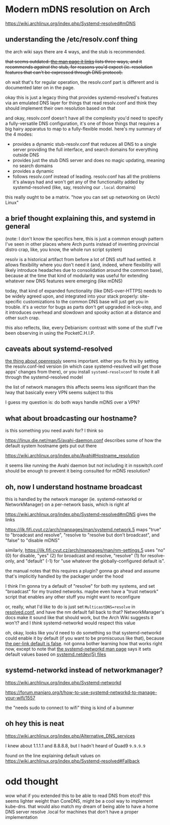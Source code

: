 # Modern mDNS resolution on Arch

https://wiki.archlinux.org/index.php/Systemd-resolved#mDNS

## understanding the /etc/resolv.conf thing

the arch wiki says there are 4 ways, and the stub is recommended.

~~that seems outdated: [the man page it links](https://jlk.fjfi.cvut.cz/arch/manpages/man/systemd-resolved.8) lists three ways, and it recommends *against* the stub, for reasons you'd expect (ie. resolution features that can't be expressed through DNS protocol).~~

oh wait that's for regular operation, the resolv.conf part is different and is documented later on in the page.

okay this is just a legacy thing that provides systemd-resolved's features via an emulated DNS layer for things that read resolv.conf and think they should implement their own resolution based on that

and okay, resolv.conf doesn't have all the complexity you'd need to specify a fully-versatile DNS configuration, it's one of those things that requires a big hairy apparatus to map to a fully-flexible model. here's my summary of the 4 modes:

- provides a dynamic stub-resolv.conf that reduces all DNS to a single server providing the full interface, and search domains for everything outside DNS
- provides just the stub DNS server and does no magic updating, meaning no search domains
- provides a dynamic
- follows resolv.conf instead of leading. resolv.conf has all the problems it's always had and won't get any of the functionality added by systemd-resolved (like, say, resolving our `.local` domains)

this really ought to be a matrix. "how you can set up networking on (Arch) Linux"

## a brief thought explaining this, and systemd in general

(note: I don't know the specifics here, this is just a common enough pattern I've seen in other places where Arch punts instead of inventing provincial distro crap, like, you know, the whole run script system)

resolv is a historical artifact from before a lot of DNS stuff had settled. it allows flexibility where you don't need it (and, indeed, where flexibility will likely introduce headaches due to consolidation around the common base), because at the time that kind of modularity was useful for extending whatever new DNS features were emerging (like mDNS)

today, that kind of expanded functionality (like DNS-over-HTTPS) needs to be widely agreed upon, and integrated into your stack properly: site-specific customizations to the common DNS base will just get you in trouble. it's a vector for bugs as parts don't get upgraded in lock-step, and it introduces overhead and slowdown and spooky action at a distance and other such crap.

this also reflects, like, every Debianism: contrast with some of the stuff I've been observing in using the PocketC.H.I.P.

## caveats about systemd-resolved

[the thing about openresolv](https://wiki.archlinux.org/index.php/Openresolv#Users) seems important. either you fix this by setting the resolv.conf-led version (in which case systemd-resolved will get those apps' changes from there), or you install `systemd-resolvconf` to route it all through the systemd-resolved model

the list of network managers this affects seems less significant than the lway that basically every VPN seems subject to this

I guess my question is: do both ways handle mDNS over a VPN?

## what about broadcasting our hostname?

is this something you need avahi for? I think so

https://linux.die.net/man/5/avahi-daemon.conf describes some of how the default system hostname gets put out there

https://wiki.archlinux.org/index.php/Avahi#Hostname_resolution

it seems like running the Avahi daemon but not including it in nsswitch.conf should be enough to prevent it being consulted for mDNS resolution?

## oh, now I understand hostname broadcast

this is handled by the network manager (ie. systemd-networkd or NetworkManager) on a per-network basis, which is right af

https://wiki.archlinux.org/index.php/Systemd-resolved#mDNS gives the links

https://jlk.fjfi.cvut.cz/arch/manpages/man/systemd.network.5 maps "true" to "broadcast and resolve", "resolve to "resolve but don't broadcast", and "false" to "disable mDNS"

similarly, https://jlk.fjfi.cvut.cz/arch/manpages/man/nm-settings.5 uses "no" (0) for disable, "yes" (2) for broadcast and resolve, "resolve" (1) for resolve-only, and "default" (-1) for "use whatever the globally-configured default is".

the manual notes that this requires a plugin? gonna go ahead and assume that's implicitly handled by the packager under the hood

I think I'm gonna try a default of "resolve" for both my systems, and set "broadcast" for my trusted networks. maybe even have a "trust network" script that enables any other stuff you might want to reconfigure

or, really, what I'd like to do is just set `MulticastDNS=resolve` in [resolved.conf](https://jlk.fjfi.cvut.cz/arch/manpages/man/resolved.conf.5), and have the nm default fall back to that? NetworkManager's docs make it sound like that should work, but the Arch Wiki suggests it won't? and I *think* systemd-networkd would respect this value

oh, okay, looks like you'd need to do something so that systemd-networkd could enable it by default (if you want to be promiscuous like that), because [the per-link default is false](https://jlk.fjfi.cvut.cz/arch/manpages/man/systemd.network.5.en). not gonna bother learning how that works right now, except to note that [the systemd-networkd man page](https://jlk.fjfi.cvut.cz/arch/manpages/man/systemd-networkd.service.8.en) says it sets default values based on [systemd.netdev(5) files](https://jlk.fjfi.cvut.cz/arch/manpages/man/systemd.netdev.5.en)

## systemd-networkd instead of networkmanager?

https://wiki.archlinux.org/index.php/Systemd-networkd

https://forum.manjaro.org/t/how-to-use-systemd-networkd-to-manage-your-wifi/1557

the "needs sudo to connect to wifi" thing is kind of a bummer

## oh hey this is neat

https://wiki.archlinux.org/index.php/Alternative_DNS_services

I knew about 1.1.1.1 and 8.8.8.8, but I hadn't heard of Quad9 `9.9.9.9`

found on the line explaining default values on https://wiki.archlinux.org/index.php/Systemd-resolved#Fallback

# odd thought

wow what if you extended this to be able to read DNS from etcd? this seems lighter weight than CoreDNS, might be a cool way to implement kube-dns. that would also match my dream of being able to have a home DNS server resolve .local for machines that don't have a proper implementation

